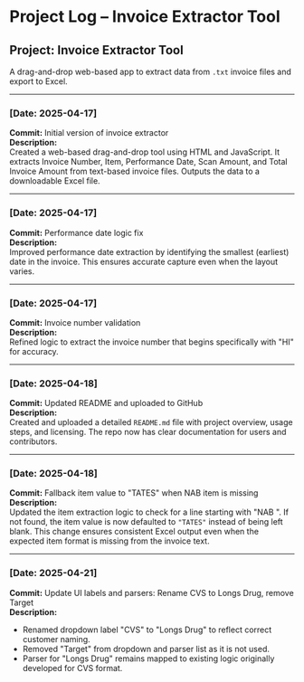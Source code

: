 # Project Log – Invoice Extractor Tool

## Project: Invoice Extractor Tool
A drag-and-drop web-based app to extract data from `.txt` invoice files and export to Excel.

---

### [Date: 2025-04-17]

**Commit:** Initial version of invoice extractor  
**Description:**  
Created a web-based drag-and-drop tool using HTML and JavaScript. It extracts Invoice Number, Item, Performance Date, Scan Amount, and Total Invoice Amount from text-based invoice files. Outputs the data to a downloadable Excel file.

---

### [Date: 2025-04-17]

**Commit:** Performance date logic fix  
**Description:**  
Improved performance date extraction by identifying the smallest (earliest) date in the invoice. This ensures accurate capture even when the layout varies.

---

### [Date: 2025-04-17]

**Commit:** Invoice number validation  
**Description:**  
Refined logic to extract the invoice number that begins specifically with "HI" for accuracy.

---

### [Date: 2025-04-18]

**Commit:** Updated README and uploaded to GitHub  
**Description:**  
Created and uploaded a detailed `README.md` file with project overview, usage steps, and licensing. The repo now has clear documentation for users and contributors.

---

### [Date: 2025-04-18]

**Commit:** Fallback item value to "TATES" when NAB item is missing  
**Description:**  
Updated the item extraction logic to check for a line starting with "NAB ". If not found, the item value is now defaulted to `"TATES"` instead of being left blank. This change ensures consistent Excel output even when the expected item format is missing from the invoice text.

---

### [Date: 2025-04-21]

**Commit:** Update UI labels and parsers: Rename CVS to Longs Drug, remove Target  
**Description:**  
- Renamed dropdown label "CVS" to "Longs Drug" to reflect correct customer naming.  
- Removed "Target" from dropdown and parser list as it is not used.  
- Parser for "Longs Drug" remains mapped to existing logic originally developed for CVS format.
